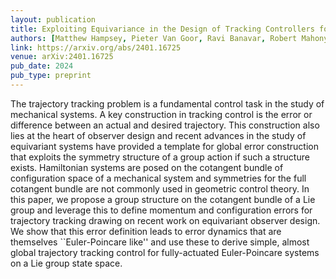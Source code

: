 ```yaml
---
layout: publication
title: Exploiting Equivariance in the Design of Tracking Controllers for Euler-Poincare Systems on Matrix Lie Groups
authors: [Matthew Hampsey, Pieter Van Goor, Ravi Banavar, Robert Mahony]
link: https://arxiv.org/abs/2401.16725
venue: arXiv:2401.16725
pub_date: 2024
pub_type: preprint
---
```


The trajectory tracking problem is a fundamental control task in the study of mechanical systems. A key construction in tracking control is the error or difference between an actual and desired trajectory. This construction also lies at the heart of observer design and recent advances in the study of equivariant systems have provided a template for global error construction that exploits the symmetry structure of a group action if such a structure exists. Hamiltonian systems are posed on the cotangent bundle of configuration space of a mechanical system and symmetries for the full cotangent bundle are not commonly used in geometric control theory. In this paper, we propose a group structure on the cotangent bundle of a Lie group and leverage this to define momentum and configuration errors for trajectory tracking drawing on recent work on equivariant observer design. We show that this error definition leads to error dynamics that are themselves ``Euler-Poincare like'' and use these to derive simple, almost global trajectory tracking control for fully-actuated Euler-Poincare systems on a Lie group state space.
